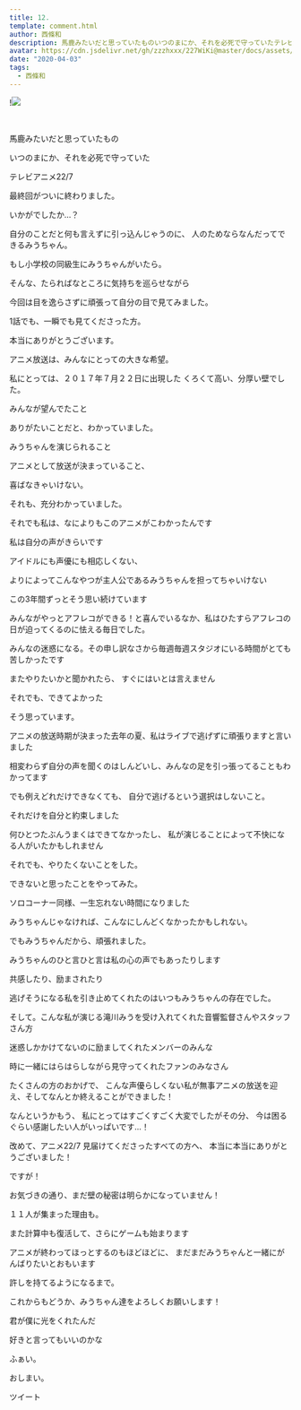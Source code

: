 ```yaml
---
title: 12.
template: comment.html
author: 西條和
description: 馬鹿みたいだと思っていたものいつのまにか、それを必死で守っていたテレビアニメ22/7...
avatar: https://cdn.jsdelivr.net/gh/zzzhxxx/227WiKi@master/docs/assets/photo/avatar/nagomi.jpg
date: "2020-04-03"
tags:
  - 西條和
---
```


!![](https://cdn.jsdelivr.net/gh/227WiKi/227WiKi-image@master/blog-image/nagomi-2020-04-03_1.jpg)



  ﻿





















馬鹿みたいだと思っていたもの






いつのまにか、それを必死で守っていた























テレビアニメ22/7





最終回がついに終わりました。

いかがでしたか…？























自分のことだと何も言えずに引っ込んじゃうのに、
人のためならなんだってできるみうちゃん。














もし小学校の同級生にみうちゃんがいたら。




そんな、たらればなところに気持ちを巡らせながら


今回は目を逸らさずに頑張って自分の目で見てみました。










1話でも、一瞬でも見てくださった方。






本当にありがとうございます。

















アニメ放送は、みんなにとっての大きな希望。












私にとっては、２０１７年７月２２日に出現した
くろくて高い、分厚い壁でした。

















みんなが望んでたこと

ありがたいことだと、わかっていました。















みうちゃんを演じられること



アニメとして放送が決まっていること、













喜ばなきゃいけない。






それも、充分わかっていました。














それでも私は、なによりもこのアニメがこわかったんです
















私は自分の声がきらいです






アイドルにも声優にも相応しくない、

よりによってこんなやつが主人公であるみうちゃんを担ってちゃいけない


















この3年間ずっとそう思い続けています

















みんながやっとアフレコができる！と喜んでいるなか、私はひたすらアフレコの日が迫ってくるのに怯える毎日でした。












みんなの迷惑になる。その申し訳なさから毎週毎週スタジオにいる時間がとても苦しかったです


















またやりたいかと聞かれたら、
すぐにはいとは言えません














それでも、できてよかった

そう思っています。










アニメの放送時期が決まった去年の夏、私はライブで逃げずに頑張りますと言いました










相変わらず自分の声を聞くのはしんどいし、みんなの足を引っ張ってることもわかってます









でも例えどれだけできなくても、
自分で逃げるという選択はしないこと。










それだけを自分と約束しました









何ひとつたぶんうまくはできてなかったし、
私が演じることによって不快になる人がいたかもしれません










それでも、やりたくないことをした。

できないと思ったことをやってみた。
















ソロコーナー同様、一生忘れない時間になりました

























みうちゃんじゃなければ、こんなにしんどくなかったかもしれない。





でもみうちゃんだから、頑張れました。



















みうちゃんのひと言ひと言は私の心の声でもあったりします












共感したり、励まされたり









逃げそうになる私を引き止めてくれたのはいつもみうちゃんの存在でした。
















そして。こんな私が演じる滝川みうを受け入れてくれた音響監督さんやスタッフさん方




迷惑しかかけてないのに励ましてくれたメンバーのみんな




時に一緒にはらはらしながら見守ってくれたファンのみなさん






たくさんの方のおかげで、
こんな声優らしくない私が無事アニメの放送を迎え、そしてなんとか終えることができました！










なんというかもう、
私にとってはすごくすごく大変でしたがその分、
今は困るぐらい感謝したい人がいっぱいです…！












改めて、アニメ22/7
見届けてくださったすべての方へ、
本当に本当にありがとうございました！
























ですが！

お気づきの通り、まだ壁の秘密は明らかになっていません！









１１人が集まった理由も。

















また計算中も復活して、さらにゲームも始まります











アニメが終わってほっとするのもほどほどに、
まだまだみうちゃんと一緒にがんばりたいとおもいます








許しを持てるようになるまで。






















これからもどうか、みうちゃん達をよろしくお願いします！





































君が僕に光をくれたんだ



好きと言ってもいいのかな




























ふぁい。






















おしまい。


ツイート



